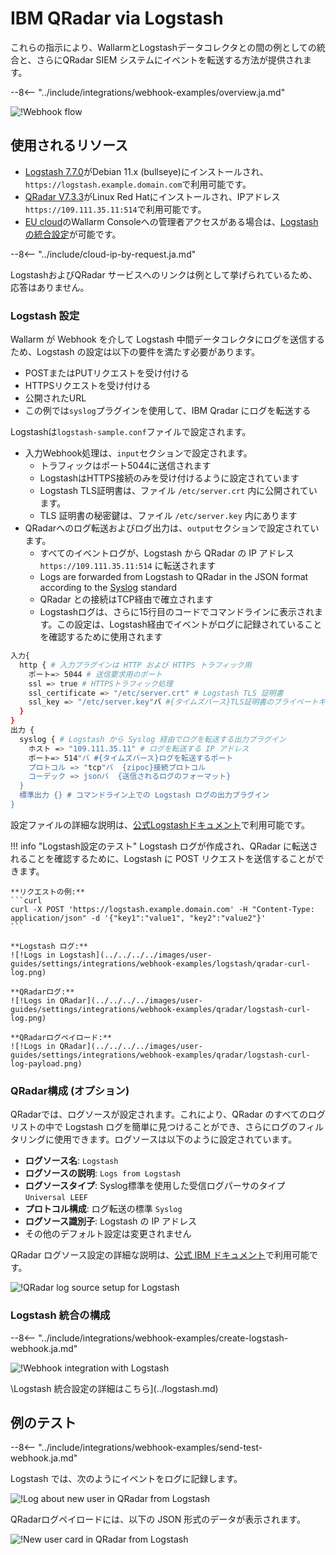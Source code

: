# IBM QRadar via Logstash

これらの指示により、WallarmとLogstashデータコレクタとの間の例としての統合と、さらにQRadar SIEM システムにイベントを転送する方法が提供されます。

--8<-- "../include/integrations/webhook-examples/overview.ja.md"

![!Webhook flow](../../../../images/user-guides/settings/integrations/webhook-examples/logstash/qradar-scheme.png)

## 使用されるリソース

* [Logstash 7.7.0](#logstash-configuration)がDebian 11.x (bullseye)にインストールされ、`https://logstash.example.domain.com`で利用可能です。
* [QRadar V7.3.3](#qradar-configuration-optional)がLinux Red Hatにインストールされ、IPアドレス`https://109.111.35.11:514`で利用可能です。
* [EU cloud](https://my.wallarm.com)のWallarm Consoleへの管理者アクセスがある場合は、[Logstash の統合設定](#configuration-of-logstash-integration)が可能です。

--8<-- "../include/cloud-ip-by-request.ja.md"

LogstashおよびQRadar サービスへのリンクは例として挙げられているため、応答はありません。

### Logstash 設定

Wallarm が Webhook を介して Logstash 中間データコレクタにログを送信するため、Logstash の設定は以下の要件を満たす必要があります。

* POSTまたはPUTリクエストを受け付ける
* HTTPSリクエストを受け付ける
* 公開されたURL
* この例では`syslog`プラグインを使用して、IBM Qradar にログを転送する

Logstashは`logstash-sample.conf`ファイルで設定されます。

* 入力Webhook処理は、`input`セクションで設定されます。
    * トラフィックはポート5044に送信されます
    * LogstashはHTTPS接続のみを受け付けるように設定されています
    * Logstash TLS証明書は、ファイル `/etc/server.crt` 内に公開されています。
    * TLS 証明書の秘密鍵は、ファイル `/etc/server.key` 内にあります
* QRadarへのログ転送およびログ出力は、`output`セクションで設定されています。
    * すべてのイベントログが、Logstash から QRadar の IP アドレス `https://109.111.35.11:514` に転送されます
    * Logs are forwarded from Logstash to QRadar in the JSON format according to the [Syslog](https://en.wikipedia.org/wiki/Syslog) standard
    * QRadar との接続はTCP経由で確立されます
    * Logstashログは、さらに15行目のコードでコマンドラインに表示されます。この設定は、Logstash経由でイベントがログに記録されていることを確認するために使用されます

```bash linenums="1"
入力{
  http { # 入力プラグインは HTTP および HTTPS トラフィック用
    ポート=> 5044 # 送信要求用のポート
    ssl => true # HTTPSトラフィック処理
    ssl_certificate => "/etc/server.crt" # Logstash TLS 証明書
    ssl_key => "/etc/server.key"バ #{タイムズバース}TLS証明書のプライベートキー
  }
}
出力 {
  syslog { # Logstash から Syslog 経由でログを転送する出力プラグイン
    ホスト => "109.111.35.11" # ログを転送する IP アドレス
    ポート=> 514"バ #{タイムズバース}ログを転送するポート
    プロトコル => "tcp"バ  {zipoc}接続プロトコル
    コーデック => jsonバ  {送信されるログのフォーマット}
  }
  標準出力 {} # コマンドライン上での Logstash ログの出力プラグイン
}
```

設定ファイルの詳細な説明は、[公式Logstashドキュメント](https://www.elastic.co/guide/en/logstash/current/configuration-file-structure.html)で利用可能です。

!!! info "Logstash設定のテスト"
    Logstash ログが作成され、QRadar に転送されることを確認するために、Logstash に POST リクエストを送信することができます。

    **リクエストの例:**
    ```curl
    curl -X POST 'https://logstash.example.domain.com' -H "Content-Type: application/json" -d '{"key1":"value1", "key2":"value2"}'
    ```

    **Logstash ログ:**
    ![!Logs in Logstash](../../../../images/user-guides/settings/integrations/webhook-examples/logstash/qradar-curl-log.png)

    **QRadarログ:**
    ![!Logs in QRadar](../../../../images/user-guides/settings/integrations/webhook-examples/qradar/logstash-curl-log.png)

    **QRadarログペイロード:**
    ![!Logs in QRadar](../../../../images/user-guides/settings/integrations/webhook-examples/qradar/logstash-curl-log-payload.png)

### QRadar構成 (オプション)

QRadarでは、ログソースが設定されます。これにより、QRadar のすべてのログリストの中で Logstash ログを簡単に見つけることができ、さらにログのフィルタリングに使用できます。ログソースは以下のように設定されています。

* **ログソース名**: `Logstash`
* **ログソースの説明**: `Logs from Logstash`
* **ログソースタイプ**: Syslog標準を使用した受信ログパーサのタイプ `Universal LEEF`
* **プロトコル構成**: ログ転送の標準 `Syslog`
* **ログソース識別子**: Logstash の IP アドレス
* その他のデフォルト設定は変更されません

QRadar ログソース設定の詳細な説明は、[公式 IBM ドキュメント](https://www.ibm.com/support/knowledgecenter/en/SS42VS_DSM/com.ibm.dsm.doc/b_dsm_guide.pdf?origURL=SS42VS_DSM/b_dsm_guide.pdf)で利用可能です。

![!QRadar log source setup for Logstash](../../../../images/user-guides/settings/integrations/webhook-examples/qradar/logstash-setup.png)

### Logstash 統合の構成

--8<-- "../include/integrations/webhook-examples/create-logstash-webhook.ja.md"

![!Webhook integration with Logstash](../../../../images/user-guides/settings/integrations/add-logstash-integration.png)

\Logstash 統合設定の詳細はこちら](../logstash.md)

## 例のテスト

--8<-- "../include/integrations/webhook-examples/send-test-webhook.ja.md"

Logstash では、次のようにイベントをログに記録します。

![!Log about new user in QRadar from Logstash](../../../../images/user-guides/settings/integrations/webhook-examples/logstash/qradar-user-log.png)

QRadarログペイロードには、以下の JSON 形式のデータが表示されます。

![!New user card in QRadar from Logstash](../../../../images/user-guides/settings/integrations/webhook-examples/qradar/logstash-user.png)